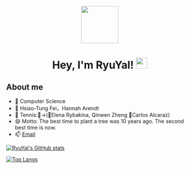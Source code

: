 <!-- # Hi there 👋 -->

<div id="header" align="center">
  <img src="https://media.giphy.com/media/du3J3cXyzhj75IOgvA/giphy.gif" width="100"/>
  
  <h1>
    Hey, I'm RyuYal!
    <img src="https://media.giphy.com/media/hvRJCLFzcasrR4ia7z/giphy.gif" width="30px"/>
    
  </h1>
 </div>

## About me
  - 🌱 Computer Science 
  - 📖 Hsiao-Tung Fei，Hannah Arendt
  - 🌟 Tennis:🎾→(👧Elena Rybakina, Qinwen Zheng 👦Carlos Alcaraz)
  - 😄 Motto: The best time to plant a tree was 10 years ago. The second best time is now.
  - 📫 [Email](mailto:<helloliu777@163.com>)

[![RyuYal's GitHub stats](https://github-readme-stats.vercel.app/api?username=ryuyal)](https://github.com/anuraghazra/github-readme-stats)  

[![Top Langs](https://github-readme-stats.vercel.app/api/top-langs/?username=ryuyal)](https://github.com/anuraghazra/github-readme-stats)

<!--
**ryuyal/ryuyal** is a ✨ _special_ ✨ repository because its `README.md` (this file) appears on your GitHub profile.

Here are some ideas to get you started:

- 🔭 I’m currently working on ...
- 🌱 I’m currently learning ...
- 👯 I’m looking to collaborate on ...
- 🤔 I’m looking for help with ...
- 💬 Ask me about ...
- 📫 How to reach me: ...
- 😄 Pronouns: ...
- ⚡ Fun fact: ...
-->
